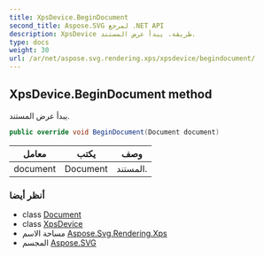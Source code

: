 ```yaml
---
title: XpsDevice.BeginDocument
second_title: Aspose.SVG لمرجع .NET API
description: XpsDevice طريقة. يبدأ عرض المستند.
type: docs
weight: 30
url: /ar/net/aspose.svg.rendering.xps/xpsdevice/begindocument/
---
```

## XpsDevice.BeginDocument method

يبدأ عرض المستند.

```csharp
public override void BeginDocument(Document document)
```

| معامل | يكتب | وصف |
| --- | --- | --- |
| document | Document | المستند. |

### أنظر أيضا

* class [Document](../../../aspose.svg.dom/document/)
* class [XpsDevice](../)
* مساحة الاسم [Aspose.Svg.Rendering.Xps](../../xpsdevice/)
* المجسم [Aspose.SVG](../../../)


